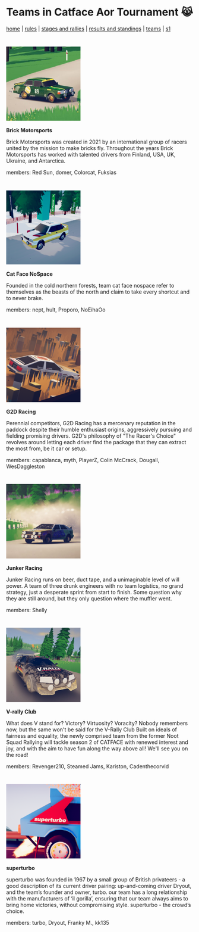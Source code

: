 # Teams in Catface Aor Tournament 😹

[home](index.md) | [rules](rules.md) | [stages and rallies](stages.md) | [results and standings](results.md) | [teams](teams.md) | [s1](s1/s1_index.md)

#

<img src="https://raw.githubusercontent.com/xlsrln/cat/main/images/teams/brick.png" alt="drawing" style="height:200px"/>

**Brick Motorsports**

Brick Motorsports was created in 2021 by an international group of racers united by the mission to make bricks fly.  Throughout the years Brick Motorsports has worked with talented drivers from Finland, USA, UK, Ukraine, and Antarctica.

members: Red Sun, domer, Colorcat, Fuksias

#

<img src="https://raw.githubusercontent.com/xlsrln/cat/main/images/teams/catface.png" alt="drawing" style="height:200px"/>

**Cat Face NoSpace**

Founded in the cold northern forests, team cat face nospace refer to themselves as the beasts of the north and claim to take every shortcut and to never brake.

members: nept, hult, Proporo, NoEihaOo

#

<img src="https://raw.githubusercontent.com/xlsrln/cat/main/images/teams/g2d.png" alt="drawing" style="height:200px"/>

**G2D Racing**

Perennial competitors, G2D Racing has a mercenary reputation in the paddock despite their humble enthusiast origins, aggressively pursuing and fielding promising drivers. G2D's philosophy of "The Racer's Choice" revolves around letting each driver find the package that they can extract the most from, be it car or setup.


members: capablanca, myth, PlayerZ, Colin McCrack, Dougall, WesDaggleston


#

<img src="https://raw.githubusercontent.com/xlsrln/cat/main/images/teams/junker.png" alt="drawing" style="height:200px"/>

**Junker Racing**

Junker Racing runs on beer, duct tape, and a unimaginable level of will power. A team of three drunk engineers with no team logistics, no grand strategy, just a desperate sprint from start to finish. Some question why they are still around, but they only question where the muffler went.

members: Shelly

#

<img src="https://raw.githubusercontent.com/xlsrln/cat/main/images/teams/vrally.png" alt="drawing" style="height:200px"/>

**V-rally Club**

What does V stand for? Victory? Virtuosity? Voracity? Nobody remembers now, but the same won't be said for the V-Rally Club
Built on ideals of fairness and equality, the newly comprised team from the former Noot Squad Rallying will tackle season 2 of CATFACE with renewed interest and joy, and with the aim to have fun along the way above all! We'll see you on the road!

members: Revenger210, Steamed Jams, Kariston, Cadenthecorvid

#

<img src="https://raw.githubusercontent.com/xlsrln/cat/main/images/teams/superturbo.png" alt="drawing" style="height:200px"/>

**superturbo**

superturbo was founded in 1967 by a small group of British privateers - a good description of its current driver pairing: up-and-coming driver Dryout, and the team’s founder and owner, turbo. our team has a long relationship with the manufacturers of ‘il gorilla’, ensuring that our team always aims to bring home victories, without compromising style. superturbo - the crowd’s choice.

members: turbo, Dryout, Franky M., kk135



